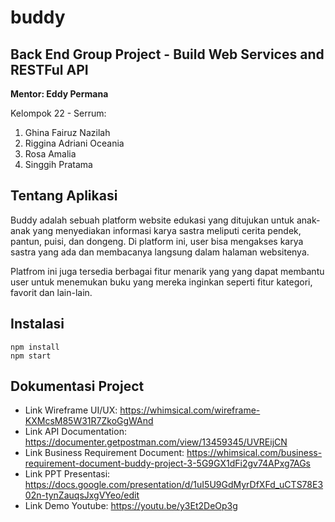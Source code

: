 # buddy
## Back End Group Project - Build Web Services and RESTFul API

**Mentor: Eddy Permana**

Kelompok 22 - Serrum:
1. Ghina Fairuz Nazilah
2. Riggina Adriani Oceania
3. Rosa Amalia
4. Singgih Pratama

## Tentang Aplikasi
Buddy adalah sebuah platform website edukasi yang ditujukan untuk anak-anak yang menyediakan informasi karya sastra meliputi cerita pendek, pantun, puisi, dan dongeng. Di platform ini, user bisa mengakses karya sastra yang ada dan membacanya langsung dalam halaman websitenya.

Platfrom ini juga tersedia berbagai fitur menarik yang yang dapat membantu user untuk menemukan buku yang mereka inginkan seperti fitur kategori, favorit dan lain-lain.

## Instalasi
```
npm install
npm start
```

## Dokumentasi Project
- Link Wireframe UI/UX: https://whimsical.com/wireframe-KXMcsM85W31R7ZkoGgWAnd
- Link API Documentation: https://documenter.getpostman.com/view/13459345/UVREijCN
- Link Business Requirement Document: https://whimsical.com/business-requirement-document-buddy-project-3-5G9GX1dFi2gv74APxg7AGs
- Link PPT Presentasi: https://docs.google.com/presentation/d/1uI5U9GdMyrDfXFd_uCTS78E302n-tynZauqsJxgVYeo/edit
- Link Demo Youtube: https://youtu.be/y3Et2DeOp3g
